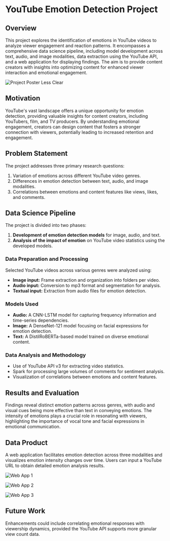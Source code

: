 # YouTube Emotion Detection Project

## Overview
This project explores the identification of emotions in YouTube videos to analyze viewer engagement and reaction patterns. It encompasses a comprehensive data science pipeline, including model development across text, audio, and image modalities, data extraction using the YouTube API, and a web application for displaying findings. The aim is to provide content creators with insights into optimizing content for enhanced viewer interaction and emotional engagement.

![Project Poster Less Clear](https://github.com/tohoilam/YouTube-Video-Emotion-Analysis/assets/61353084/af35dec3-dabf-40e3-b9b7-075ad3a8b3d5)

## Motivation
YouTube's vast landscape offers a unique opportunity for emotion detection, providing valuable insights for content creators, including YouTubers, film, and TV producers. By understanding emotional engagement, creators can design content that fosters a stronger connection with viewers, potentially leading to increased retention and engagement.

## Problem Statement
The project addresses three primary research questions:
1. Variation of emotions across different YouTube video genres.
2. Differences in emotion detection between text, audio, and image modalities.
3. Correlations between emotions and content features like views, likes, and comments.

## Data Science Pipeline
The project is divided into two phases:
1. **Development of emotion detection models** for image, audio, and text.
2. **Analysis of the impact of emotion** on YouTube video statistics using the developed models.

### Data Preparation and Processing
Selected YouTube videos across various genres were analyzed using:
- **Image input:** Frame extraction and organization into folders per video.
- **Audio input:** Conversion to mp3 format and segmentation for analysis.
- **Textual input:** Extraction from audio files for emotion detection.

### Models Used
- **Audio:** A CNN-LSTM model for capturing frequency information and time-series dependencies.
- **Image:** A DenseNet-121 model focusing on facial expressions for emotion detection.
- **Text:** A DistilRoBERTa-based model trained on diverse emotional content.

### Data Analysis and Methodology
- Use of YouTube API v3 for extracting video statistics.
- Spark for processing large volumes of comments for sentiment analysis.
- Visualization of correlations between emotions and content features.

## Results and Evaluation
Findings reveal distinct emotion patterns across genres, with audio and visual cues being more effective than text in conveying emotions. The intensity of emotions plays a crucial role in resonating with viewers, highlighting the importance of vocal tone and facial expressions in emotional communication.

## Data Product
A web application facilitates emotion detection across three modalities and visualizes emotion intensity changes over time. Users can input a YouTube URL to obtain detailed emotion analysis results.

![Web App 1](https://github.com/tohoilam/YouTube-Video-Emotion-Analysis/assets/61353084/e45a3bec-31e0-4091-8e8e-ce7f53d08fc7)

![Web App 2](https://github.com/tohoilam/YouTube-Video-Emotion-Analysis/assets/61353084/8f122886-e663-4534-a301-02b1f7926b44)

![Web App 3](https://github.com/tohoilam/YouTube-Video-Emotion-Analysis/assets/61353084/1a0830d5-c9de-4400-b5e3-ef64e5f87124)

## Future Work
Enhancements could include correlating emotional responses with viewership dynamics, provided the YouTube API supports more granular view count data.
